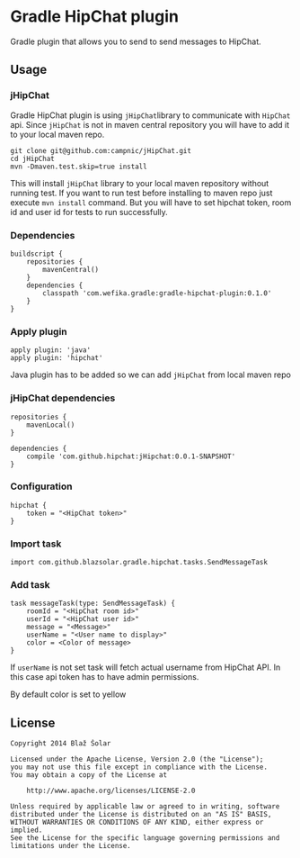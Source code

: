 # Gradle HipChat plugin

Gradle plugin that allows you to send to send messages to HipChat.

## Usage

### jHipChat
Gradle HipChat plugin is using `jHipChat`library to communicate with `HipChat` api. Since `jHipChat`
is not in maven central repository you will have to add it to your local maven repo.

    git clone git@github.com:campnic/jHipChat.git
    cd jHipChat
    mvn -Dmaven.test.skip=true install

This will install `jHipChat` library to your local maven repository without running test. If you want
to run test before installing to maven repo just execute `mvn install` command. But you will have to
set hipchat token, room id and user id for tests to run successfully.

### Dependencies
    buildscript {
        repositories {
            mavenCentral()
        }
        dependencies {
            classpath 'com.wefika.gradle:gradle-hipchat-plugin:0.1.0'
        }
    }

### Apply plugin
    apply plugin: 'java'
    apply plugin: 'hipchat'

Java plugin has to be added so we can add `jHipChat` from local maven repo

### jHipChat dependencies
    repositories {
        mavenLocal()
    }

    dependencies {
        compile 'com.github.hipchat:jHipchat:0.0.1-SNAPSHOT'
    }

### Configuration
    hipchat {
        token = "<HipChat token>"
    }

### Import task
    import com.github.blazsolar.gradle.hipchat.tasks.SendMessageTask

### Add task
    task messageTask(type: SendMessageTask) {
        roomId = "<HipChat room id>"
        userId = "<HipChat user id>"
        message = "<Message>"
        userName = "<User name to display>"
        color = <Color of message>
    }

If `userName` is not set task will fetch actual username from HipChat API. In this case api token
has to have admin permissions.

By default color is set to yellow

## License
	Copyright 2014 Blaž Šolar

	Licensed under the Apache License, Version 2.0 (the "License");
	you may not use this file except in compliance with the License.
	You may obtain a copy of the License at

	    http://www.apache.org/licenses/LICENSE-2.0

	Unless required by applicable law or agreed to in writing, software
	distributed under the License is distributed on an "AS IS" BASIS,
	WITHOUT WARRANTIES OR CONDITIONS OF ANY KIND, either express or implied.
	See the License for the specific language governing permissions and
	limitations under the License.
